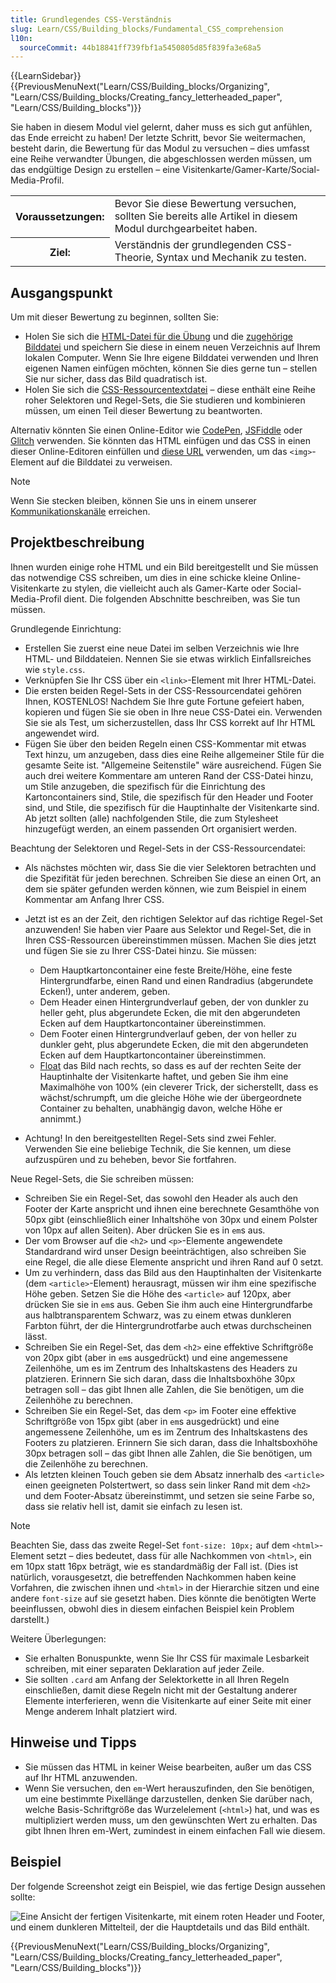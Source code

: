```yaml
---
title: Grundlegendes CSS-Verständnis
slug: Learn/CSS/Building_blocks/Fundamental_CSS_comprehension
l10n:
  sourceCommit: 44b18841ff739fbf1a5450805d85f839fa3e68a5
---
```


{{LearnSidebar}}
{{PreviousMenuNext("Learn/CSS/Building_blocks/Organizing", "Learn/CSS/Building_blocks/Creating_fancy_letterheaded_paper", "Learn/CSS/Building_blocks")}}

Sie haben in diesem Modul viel gelernt, daher muss es sich gut anfühlen, das Ende erreicht zu haben! Der letzte Schritt, bevor Sie weitermachen, besteht darin, die Bewertung für das Modul zu versuchen – dies umfasst eine Reihe verwandter Übungen, die abgeschlossen werden müssen, um das endgültige Design zu erstellen – eine Visitenkarte/Gamer-Karte/Social-Media-Profil.

<table>
  <tbody>
    <tr>
      <th scope="row">Voraussetzungen:</th>
      <td>
        Bevor Sie diese Bewertung versuchen, sollten Sie bereits alle Artikel in diesem Modul durchgearbeitet haben.
      </td>
    </tr>
    <tr>
      <th scope="row">Ziel:</th>
      <td>
        Verständnis der grundlegenden CSS-Theorie, Syntax und Mechanik zu testen.
      </td>
    </tr>
  </tbody>
</table>

## Ausgangspunkt

Um mit dieser Bewertung zu beginnen, sollten Sie:

- Holen Sie sich die [HTML-Datei für die Übung](https://github.com/mdn/learning-area/blob/main/css/introduction-to-css/fundamental-css-comprehension/index.html) und die [zugehörige Bilddatei](https://github.com/mdn/learning-area/blob/main/css/introduction-to-css/fundamental-css-comprehension/chris.jpg) und speichern Sie diese in einem neuen Verzeichnis auf Ihrem lokalen Computer. Wenn Sie Ihre eigene Bilddatei verwenden und Ihren eigenen Namen einfügen möchten, können Sie dies gerne tun – stellen Sie nur sicher, dass das Bild quadratisch ist.
- Holen Sie sich die [CSS-Ressourcentextdatei](https://github.com/mdn/learning-area/blob/main/css/introduction-to-css/fundamental-css-comprehension/style-resources.txt) – diese enthält eine Reihe roher Selektoren und Regel-Sets, die Sie studieren und kombinieren müssen, um einen Teil dieser Bewertung zu beantworten.

Alternativ könnten Sie einen Online-Editor wie [CodePen](https://codepen.io/), [JSFiddle](https://jsfiddle.net/) oder [Glitch](https://glitch.com/) verwenden.
Sie könnten das HTML einfügen und das CSS in einen dieser Online-Editoren einfüllen und [diese URL](https://mdn.github.io/learning-area/css/introduction-to-css/fundamental-css-comprehension/chris.jpg) verwenden, um das `<img>`-Element auf die Bilddatei zu verweisen.

> [!NOTE]
> Wenn Sie stecken bleiben, können Sie uns in einem unserer [Kommunikationskanäle](/de/docs/MDN/Community/Communication_channels) erreichen.

## Projektbeschreibung

Ihnen wurden einige rohe HTML und ein Bild bereitgestellt und Sie müssen das notwendige CSS schreiben, um dies in eine schicke kleine Online-Visitenkarte zu stylen, die vielleicht auch als Gamer-Karte oder Social-Media-Profil dient. Die folgenden Abschnitte beschreiben, was Sie tun müssen.

Grundlegende Einrichtung:

- Erstellen Sie zuerst eine neue Datei im selben Verzeichnis wie Ihre HTML- und Bilddateien. Nennen Sie sie etwas wirklich Einfallsreiches wie `style.css`.
- Verknüpfen Sie Ihr CSS über ein `<link>`-Element mit Ihrer HTML-Datei.
- Die ersten beiden Regel-Sets in der CSS-Ressourcendatei gehören Ihnen, KOSTENLOS! Nachdem Sie Ihre gute Fortune gefeiert haben, kopieren und fügen Sie sie oben in Ihre neue CSS-Datei ein. Verwenden Sie sie als Test, um sicherzustellen, dass Ihr CSS korrekt auf Ihr HTML angewendet wird.
- Fügen Sie über den beiden Regeln einen CSS-Kommentar mit etwas Text hinzu, um anzugeben, dass dies eine Reihe allgemeiner Stile für die gesamte Seite ist. "Allgemeine Seitenstile" wäre ausreichend. Fügen Sie auch drei weitere Kommentare am unteren Rand der CSS-Datei hinzu, um Stile anzugeben, die spezifisch für die Einrichtung des Kartoncontainers sind, Stile, die spezifisch für den Header und Footer sind, und Stile, die spezifisch für die Hauptinhalte der Visitenkarte sind. Ab jetzt sollten (alle) nachfolgenden Stile, die zum Stylesheet hinzugefügt werden, an einem passenden Ort organisiert werden.

Beachtung der Selektoren und Regel-Sets in der CSS-Ressourcendatei:

- Als nächstes möchten wir, dass Sie die vier Selektoren betrachten und die Spezifität für jeden berechnen. Schreiben Sie diese an einen Ort, an dem sie später gefunden werden können, wie zum Beispiel in einem Kommentar am Anfang Ihrer CSS.
- Jetzt ist es an der Zeit, den richtigen Selektor auf das richtige Regel-Set anzuwenden! Sie haben vier Paare aus Selektor und Regel-Set, die in Ihren CSS-Ressourcen übereinstimmen müssen. Machen Sie dies jetzt und fügen Sie sie zu Ihrer CSS-Datei hinzu. Sie müssen:

  - Dem Hauptkartoncontainer eine feste Breite/Höhe, eine feste Hintergrundfarbe, einen Rand und einen Randradius (abgerundete Ecken!), unter anderem, geben.
  - Dem Header einen Hintergrundverlauf geben, der von dunkler zu heller geht, plus abgerundete Ecken, die mit den abgerundeten Ecken auf dem Hauptkartoncontainer übereinstimmen.
  - Dem Footer einen Hintergrundverlauf geben, der von heller zu dunkler geht, plus abgerundete Ecken, die mit den abgerundeten Ecken auf dem Hauptkartoncontainer übereinstimmen.
  - [Float](/de/docs/Learn/CSS/CSS_layout/Floats) das Bild nach rechts, so dass es auf der rechten Seite der Hauptinhalte der Visitenkarte haftet, und geben Sie ihm eine Maximalhöhe von 100% (ein cleverer Trick, der sicherstellt, dass es wächst/schrumpft, um die gleiche Höhe wie der übergeordnete Container zu behalten, unabhängig davon, welche Höhe er annimmt.)

- Achtung! In den bereitgestellten Regel-Sets sind zwei Fehler. Verwenden Sie eine beliebige Technik, die Sie kennen, um diese aufzuspüren und zu beheben, bevor Sie fortfahren.

Neue Regel-Sets, die Sie schreiben müssen:

- Schreiben Sie ein Regel-Set, das sowohl den Header als auch den Footer der Karte anspricht und ihnen eine berechnete Gesamthöhe von 50px gibt (einschließlich einer Inhaltshöhe von 30px und einem Polster von 10px auf allen Seiten). Aber drücken Sie es in `em`s aus.
- Der vom Browser auf die `<h2>` und `<p>`-Elemente angewendete Standardrand wird unser Design beeinträchtigen, also schreiben Sie eine Regel, die alle diese Elemente anspricht und ihren Rand auf 0 setzt.
- Um zu verhindern, dass das Bild aus den Hauptinhalten der Visitenkarte (dem `<article>`-Element) herausragt, müssen wir ihm eine spezifische Höhe geben. Setzen Sie die Höhe des `<article>` auf 120px, aber drücken Sie sie in `em`s aus. Geben Sie ihm auch eine Hintergrundfarbe aus halbtransparentem Schwarz, was zu einem etwas dunkleren Farbton führt, der die Hintergrundrotfarbe auch etwas durchscheinen lässt.
- Schreiben Sie ein Regel-Set, das dem `<h2>` eine effektive Schriftgröße von 20px gibt (aber in `em`s ausgedrückt) und eine angemessene Zeilenhöhe, um es im Zentrum des Inhaltskastens des Headers zu platzieren. Erinnern Sie sich daran, dass die Inhaltsboxhöhe 30px betragen soll – das gibt Ihnen alle Zahlen, die Sie benötigen, um die Zeilenhöhe zu berechnen.
- Schreiben Sie ein Regel-Set, das dem `<p>` im Footer eine effektive Schriftgröße von 15px gibt (aber in `em`s ausgedrückt) und eine angemessene Zeilenhöhe, um es im Zentrum des Inhaltskastens des Footers zu platzieren. Erinnern Sie sich daran, dass die Inhaltsboxhöhe 30px betragen soll – das gibt Ihnen alle Zahlen, die Sie benötigen, um die Zeilenhöhe zu berechnen.
- Als letzten kleinen Touch geben sie dem Absatz innerhalb des `<article>` einen geeigneten Polstertwert, so dass sein linker Rand mit dem `<h2>` und dem Footer-Absatz übereinstimmt, und setzen sie seine Farbe so, dass sie relativ hell ist, damit sie einfach zu lesen ist.

> [!NOTE]
> Beachten Sie, dass das zweite Regel-Set `font-size: 10px;` auf dem `<html>`-Element setzt – dies bedeutet, dass für alle Nachkommen von `<html>`, ein em 10px statt 16px beträgt, wie es standardmäßig der Fall ist. (Dies ist natürlich, vorausgesetzt, die betreffenden Nachkommen haben keine Vorfahren, die zwischen ihnen und `<html>` in der Hierarchie sitzen und eine andere `font-size` auf sie gesetzt haben. Dies könnte die benötigten Werte beeinflussen, obwohl dies in diesem einfachen Beispiel kein Problem darstellt.)

Weitere Überlegungen:

- Sie erhalten Bonuspunkte, wenn Sie Ihr CSS für maximale Lesbarkeit schreiben, mit einer separaten Deklaration auf jeder Zeile.
- Sie sollten `.card` am Anfang der Selektorkette in all Ihren Regeln einschließen, damit diese Regeln nicht mit der Gestaltung anderer Elemente interferieren, wenn die Visitenkarte auf einer Seite mit einer Menge anderem Inhalt platziert wird.

## Hinweise und Tipps

- Sie müssen das HTML in keiner Weise bearbeiten, außer um das CSS auf Ihr HTML anzuwenden.
- Wenn Sie versuchen, den `em`-Wert herauszufinden, den Sie benötigen, um eine bestimmte Pixellänge darzustellen, denken Sie darüber nach, welche Basis-Schriftgröße das Wurzelelement (`<html>`) hat, und was es multipliziert werden muss, um den gewünschten Wert zu erhalten. Das gibt Ihnen Ihren em-Wert, zumindest in einem einfachen Fall wie diesem.

## Beispiel

Der folgende Screenshot zeigt ein Beispiel, wie das fertige Design aussehen sollte:

![Eine Ansicht der fertigen Visitenkarte, mit einem roten Header und Footer, und einem dunkleren Mittelteil, der die Hauptdetails und das Bild enthält.](business-card.png)

{{PreviousMenuNext("Learn/CSS/Building_blocks/Organizing", "Learn/CSS/Building_blocks/Creating_fancy_letterheaded_paper", "Learn/CSS/Building_blocks")}}
